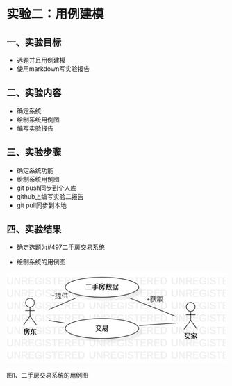 # 实验二：用例建模

## 一、实验目标

- 选题并且用例建模
- 使用markdown写实验报告

## 二、实验内容

- 确定系统
- 绘制系统用例图
- 编写实验报告

## 三、实验步骤

- 确定系统功能
- 绘制系统用例图
- git push同步到个人库
- github上编写实验二报告
- git pull同步到本地

## 四、实验结果

- 确定选题为#497二手房交易系统

- 绘制系统的用例图

![用例图](./model2.jpg)

图1、二手房交易系统的用例图
